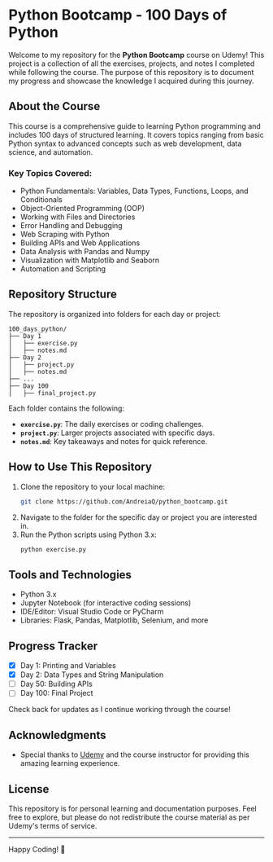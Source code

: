 # Python Bootcamp - 100 Days of Python

Welcome to my repository for the **Python Bootcamp** course on Udemy! This project is a collection of all the exercises, projects, and notes I completed while following the course. The purpose of this repository is to document my progress and showcase the knowledge I acquired during this journey.

## About the Course
This course is a comprehensive guide to learning Python programming and includes 100 days of structured learning. It covers topics ranging from basic Python syntax to advanced concepts such as web development, data science, and automation.

### Key Topics Covered:
- Python Fundamentals: Variables, Data Types, Functions, Loops, and Conditionals
- Object-Oriented Programming (OOP)
- Working with Files and Directories
- Error Handling and Debugging
- Web Scraping with Python
- Building APIs and Web Applications
- Data Analysis with Pandas and Numpy
- Visualization with Matplotlib and Seaborn
- Automation and Scripting

## Repository Structure
The repository is organized into folders for each day or project:

```
100_days_python/
├── Day 1
│   ├── exercise.py
│   ├── notes.md
├── Day 2
│   ├── project.py
│   ├── notes.md
├── ...
├── Day 100
│   ├── final_project.py
```

Each folder contains the following:
- **`exercise.py`**: The daily exercises or coding challenges.
- **`project.py`**: Larger projects associated with specific days.
- **`notes.md`**: Key takeaways and notes for quick reference.

## How to Use This Repository
1. Clone the repository to your local machine:
   ```bash
   git clone https://github.com/AndreiaQ/python_bootcamp.git
   ```
2. Navigate to the folder for the specific day or project you are interested in.
3. Run the Python scripts using Python 3.x:
   ```bash
   python exercise.py
   ```

## Tools and Technologies
- Python 3.x
- Jupyter Notebook (for interactive coding sessions)
- IDE/Editor: Visual Studio Code or PyCharm
- Libraries: Flask, Pandas, Matplotlib, Selenium, and more

## Progress Tracker
- [x] Day 1: Printing and Variables
- [x] Day 2: Data Types and String Manipulation
- [ ] Day 50: Building APIs
- [ ] Day 100: Final Project

Check back for updates as I continue working through the course!

## Acknowledgments
- Special thanks to [Udemy](https://www.udemy.com/) and the course instructor for providing this amazing learning experience.

## License
This repository is for personal learning and documentation purposes. Feel free to explore, but please do not redistribute the course material as per Udemy's terms of service.

---

Happy Coding! 🚀
